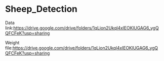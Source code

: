 # Sheep_Detection

Data link:https://drive.google.com/drive/folders/1qLion2Ukql4xIEOKlUGAG6_ygQQFCFeK?usp=sharing

Weight file:https://drive.google.com/drive/folders/1qLion2Ukql4xIEOKlUGAG6_ygQQFCFeK?usp=sharing
